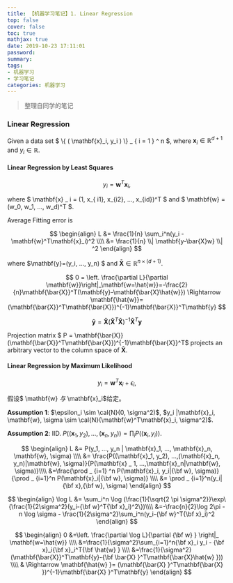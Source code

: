 ```yaml
---
title: 【机器学习笔记】1. Linear Regression
top: false
cover: false
toc: true
mathjax: true
date: 2019-10-23 17:11:01
password:
summary:
tags: 
- 机器学习
- 学习笔记
categories: 机器学习
---
```

> 整理自同学的笔记

### Linear Regression

Given a data set $ \\{ ( \mathbf{x}_i, y_i ) \\} _ { i = 1 } ^ n $, where  $\mathbf{x}_i \in \mathbb{R}^{d+1}$ and $y_i \in \mathbb{R}$.

#### Linear Regression by Least Squares
$$
y_i = \mathbf{w}^T \mathbf{x}_i,
$$

where $ \mathbf{x} _ i = (1, x_{ i1}, x_{i2}, ..., x_{id})^T $ and $ \mathbf{w} = (w_0, w_1, ..., w_d)^T $.

Average Fitting error is

$$
\begin{align}
L &= \frac{1}{n} \sum_i^n(y_i - \mathbf{w}^T\mathbf{x}_i)^2 \\\\
&= \frac{1}{n} \\| \mathbf{y-\bar{X}w} \\| ^2
\end{align}
$$

where $\mathbf{y}=(y_i, ..., y_n) $ and $\mathbf{\bar{X}} \in \mathbb{R}^{n \times (d+1)}$.

$$
0 = \left. \frac{\partial L}{\partial \mathbf{w}}\right|_\mathbf{w=\hat{w}}=-\frac{2}{n}\mathbf{\bar{X}}^T(\mathbf{y}-\mathbf{\bar{X}\hat{w}}) \Rightarrow \mathbf{\hat{w}}= (\mathbf{\bar{X}}^T\mathbf{\bar{X}})^{-1}\mathbf{\bar{X}}^T\mathbf{y}
$$

$$
\mathbf{\hat{y}} =\mathbf{\bar{X}}(\mathbf{\bar{X}}^T\mathbf{\bar{X}})^{-1}\mathbf{\bar{X}}^T\mathbf{y}
$$

Projection matrix $ P = \mathbf{\bar{X}}(\mathbf{\bar{X}}^T\mathbf{\bar{X}})^{-1}\mathbf{\bar{X}}^T$ projects an arbitrary vector to the column space of $\mathbf{\bar{X}}$.

#### Linear Regression by Maximum Likelihood
$$
y_i = \mathbf{w}^T\mathbf{x}_i + \epsilon_i , 
$$

假设$ \mathbf{w} $与$ \mathbf{x}_i$给定。

**Assumption 1**:  $\epsilon_i \sim \cal{N}(0, \sigma^2)$,  $y_i |\mathbf{x}_i, \mathbf{w}, \sigma \sim \cal{N}(\mathbf{w}^T\mathbf{x}_i, \sigma^2)$.

**Assumption 2**: IID. $P((\mathbf{x}_1, y_2),...,(\mathbf{x}_n, y_n)) = \prod_iP((\mathbf{x}_i, y_i))$.

$$
\begin{align}
L &= P(y_1, ..., y_n | \mathbf{x}_1, ..., \mathbf{x}_n, \mathbf{w}, \sigma) \\\\
 &= \frac{P((\mathbf{x}_1, y_2), ...,(\mathbf{x}_n, y_n)|\mathbf{w}, \sigma)}{P(\mathbf{x} _ 1, ...,\mathbf{x}_n|\mathbf{w}, \sigma)}\\\\
&=\frac{\prod _ {i=1} ^n P(\mathbf{x}_i, y_i|{\bf w}, \sigma)}{\prod _ {i=1}^n P(\mathbf{x}_i|{\bf w}, \sigma)} \\\\
 &= \prod _ {i=1}^n(y_i|{\bf x},{\bf w}, \sigma)
\end{align} 
$$

$$
\begin{align}
\log L &= \sum_i^n \log (\frac{1}{\sqrt{2 \pi \sigma^2}}\exp\{\frac{1}{2\sigma^2}(y_i-{\bf w}^T{\bf x}_i)^2\})\\\\
&=-\frac{n}{2}\log 2\pi - n \log \sigma - \frac{1}{2\sigma^2}\sum_i^n(y_i-{\bf w}^T{\bf x}_i)^2
\end{align}
$$

$$
\begin{align}
0 &=\left. \frac{\partial \log L}{\partial {\bf w} } \right|_ \mathbf{w=\hat{w}} \\\\
&=\frac{1}{\sigma^2}\sum_{i=1}^n{\bf x}_i y_i - {\bf x}_i{\bf x}_i^T{\bf \hat{w} } \\\\
&=\frac{1}{\sigma^2}(\mathbf{\bar{X}}^T\mathbf{y}-{\bf \bar{X} }^T\mathbf{\bar{X}\hat{w} })) \\\\
& \Rightarrow \mathbf{\hat{w} }= (\mathbf{\bar{X} }^T\mathbf{\bar{X} })^{-1}\mathbf{\bar{X} }^T\mathbf{y}
\end{align}
$$
